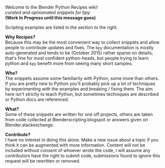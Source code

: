 Welcome to the Blender Python Recipes wiki!  
_curated and opinionated snippets for bpy_  
**(Work In Progress until this message goes)**

Scripting examples are listed in the section to the right.

**Why Recipes?**   
Because this may be the most convenient way to collect snippets and allow people to contribute updates and fixes. The `bpy` documentation is mostly auto-generated and tends to be (October 2015) rather sparse on details; that's fine for most confident python-heads, but people trying to learn python and `bpy`  benefit more from seeing many short samples.

**Who?**   
The snippets assume some familiarity with Python, some more than others. If you are pretty new to Python you'll probably pick up a lot of techniques by experimenting with the examples and breaking / fixing them. The aim here isn't strictly to teach Python, but sometimes techniques are described or Python docs are referenced.

**What?**  
Some of these snippets are written for one off projects, others are taken from code collected at Blenderscripting.blogspot or answers given on Blender.stackexchange.

**Contribute?**  
I have no interest in doing this alone. Make a new issue about a topic if you think it can be augmented with more information. Content will not be included without consent of whoever wrote the code, I will assume any contributors have the right to submit code, submissions found to ignore this request will be rewritten or removed.
